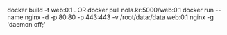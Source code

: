 docker build -t web:0.1 . OR docker pull nola.kr:5000/web:0.1 
docker run --name nginx -d -p 80:80 -p 443:443 -v /root/data:/data web:0.1 nginx -g 'daemon off;'

